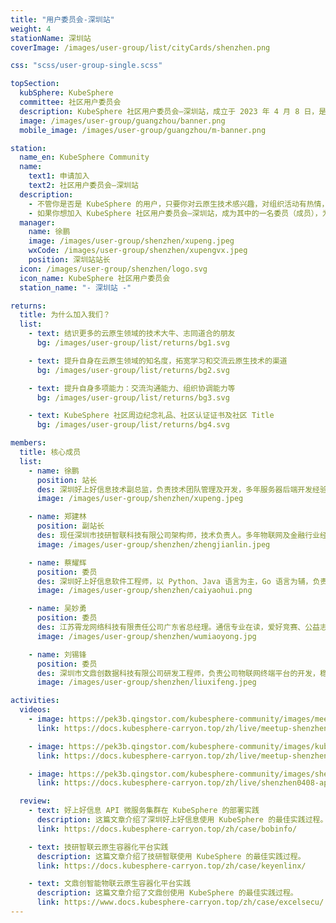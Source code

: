 ```yaml
---
title: "用户委员会-深圳站"
weight: 4
stationName: 深圳站
coverImage: /images/user-group/list/cityCards/shenzhen.png

css: "scss/user-group-single.scss"

topSection:
  kubSphere: KubeSphere 
  committee: 社区用户委员会
  description: KubeSphere 社区用户委员会—深圳站，成立于 2023 年 4 月 8 日，是由活跃在深圳的 KubeSphere 社区用户和成员组成的。初创核心成员 5 人。
  image: /images/user-group/guangzhou/banner.png
  mobile_image: /images/user-group/guangzhou/m-banner.png

station:
  name_en: KubeSphere Community
  name: 
    text1: 申请加入
    text2: 社区用户委员会—深圳站
  description: 
    - 不管你是否是 KubeSphere 的用户，只要你对云原生技术感兴趣，对组织活动有热情，对发展 KubeSphere 社区有想法，即可申请加入 KubeSphere 社区深圳用户委员会。
    - 如果你想加入 KubeSphere 社区用户委员会—深圳站，成为其中的一名委员（成员），为发展 KubeSphere 社区贡献自己的一份力量，可添加深圳站站长微信申请，并可加入 KubeSphere 开源社区深圳站微信群。
  manager: 
    name: 徐鹏
    image: /images/user-group/shenzhen/xupeng.jpeg
    wxCode: /images/user-group/shenzhen/xupengvx.jpeg
    position: 深圳站站长
  icon: /images/user-group/shenzhen/logo.svg
  icon_name: KubeSphere 社区用户委员会
  station_name: "- 深圳站 -"

returns:
  title: 为什么加入我们？
  list:
    - text: 结识更多的云原生领域的技术大牛、志同道合的朋友
      bg: /images/user-group/list/returns/bg1.svg

    - text: 提升自身在云原生领域的知名度，拓宽学习和交流云原生技术的渠道
      bg: /images/user-group/list/returns/bg2.svg

    - text: 提升自身多项能力：交流沟通能力、组织协调能力等
      bg: /images/user-group/list/returns/bg3.svg

    - text: KubeSphere 社区周边纪念礼品、社区认证证书及社区 Title
      bg: /images/user-group/list/returns/bg4.svg

members:
  title: 核心成员
  list:
    - name: 徐鹏
      position: 站长
      des: 深圳好上好信息技术副总监，负责技术团队管理及开发，多年服务器后端开发经验，擅长微服务体系相关技术栈，熟悉 K8s，喜欢总结，乐于分享，研究新技术，拥抱云原生，开源共生，终身学习。
      image: /images/user-group/shenzhen/xupeng.jpeg

    - name: 郑建林
      position: 副站长
      des: 现任深圳市技研智联科技有限公司架构师，技术负责人。多年物联网及金融行业经验，对云计算、区块链、大数据等领域有较深入研究及应用。熟悉 Java，Go，Node.js 技术栈，微服务架构设计。
      image: /images/user-group/shenzhen/zhengjianlin.jpeg

    - name: 蔡耀辉
      position: 委员
      des: 深圳好上好信息软件工程师，以 Python、Java 语言为主，Go 语言为辅，负责业务流程设计、编码实现与文档输出。
      image: /images/user-group/shenzhen/caiyaohui.png

    - name: 吴妙勇
      position: 委员
      des: 江苏霄龙网络科技有限责任公司广东省总经理。通信专业在读，爱好竞赛、公益志愿，程序编写。参加多场志愿公益活动与项目，获“榜样青年”“青年之星”等称呼。参与国家级科研立项 1 项，发明专利研发 1 项。
      image: /images/user-group/shenzhen/wumiaoyong.jpg

    - name: 刘锡锋
      position: 委员
      des: 深圳市文鼎创数据科技有限公司研发工程师，负责公司物联网终端平台的开发，稳定性建设，容器化上云工作，擅长使用 GO、Java 开发分布式系统，持续关注分布式，云原生等前沿技术。
      image: /images/user-group/shenzhen/liuxifeng.jpeg

activities:
  videos:
    - image: https://pek3b.qingstor.com/kubesphere-community/images/meetup-shenzhen-20240420-cover.png
      link: https://docs.kubesphere-carryon.top/zh/live/meetup-shenzhen-20240420/

    - image: https://pek3b.qingstor.com/kubesphere-community/images/kubesphere-meetup-shenzhen-20230408-cover.png
      link: https://docs.kubesphere-carryon.top/zh/live/meetup-shenzhen-20230408/

    - image: https://pek3b.qingstor.com/kubesphere-community/images/shenzhen0408-api-cover.png
      link: https://docs.kubesphere-carryon.top/zh/live/shenzhen0408-api/

  review:    
    - text: 好上好信息 API 微服务集群在 KubeSphere 的部署实践
      description: 这篇文章介绍了深圳好上好信息使用 KubeSphere 的最佳实践过程。
      link: https://docs.kubesphere-carryon.top/zh/case/bobinfo/

    - text: 技研智联云原生容器化平台实践
      description: 这篇文章介绍了技研智联使用 KubeSphere 的最佳实践过程。
      link: https://docs.kubesphere-carryon.top/zh/case/keyenlinx/

    - text: 文鼎创智能物联云原生容器化平台实践
      description: 这篇文章介绍了文鼎创使用 KubeSphere 的最佳实践过程。
      link: https://www.docs.kubesphere-carryon.top/zh/case/excelsecu/
---
```

